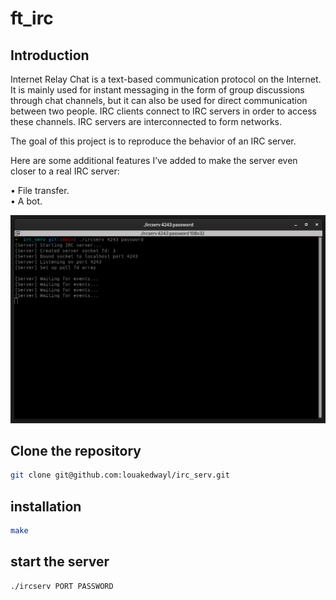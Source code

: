 # ft_irc

## Introduction

Internet Relay Chat is a text-based communication protocol on the Internet.
It is mainly used for instant messaging in the form of group discussions through chat channels,
but it can also be used for direct communication between two people.
IRC clients connect to IRC servers in order to access these channels.
IRC servers are interconnected to form networks.

The goal of this project is to reproduce the behavior of an IRC server.

Here are some additional features I’ve added to make the server even closer to a real IRC server:

• File transfer.\
• A bot.

<p align="center">
  <img src="images/irc_serv_layout.png" alt="Pong Layout">
</p>

## Clone the repository
```bash
git clone git@github.com:louakedwayl/irc_serv.git
```

## installation

```bash
make
````

## start the server
```
./ircserv PORT PASSWORD
```
